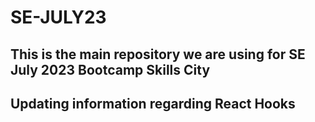 # SE-JULY23
## This is the main repository we are using for SE July 2023 Bootcamp Skills City

## Updating information regarding React Hooks


